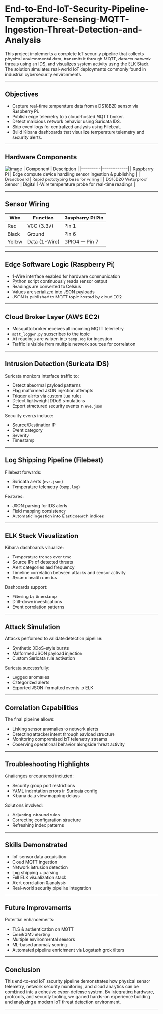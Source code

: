 # End-to-End-IoT-Security-Pipeline-Temperature-Sensing-MQTT-Ingestion-Threat-Detection-and-Analysis


This project implements a complete IoT security pipeline that collects physical environmental data, transmits it through MQTT, detects network threats using an IDS, and visualizes system activity using the ELK Stack. The solution simulates real-world IoT deployments commonly found in industrial cybersecurity environments.

---

##  Objectives
- Capture real-time temperature data from a DS18B20 sensor via Raspberry Pi.
- Publish edge telemetry to a cloud-hosted MQTT broker.
- Detect malicious network behavior using Suricata IDS.
- Ship event logs for centralized analysis using Filebeat.
- Build Kibana dashboards that visualize temperature telemetry and security alerts.

---

##  Hardware Components
![image](https://github.com/user-attachments/assets/001a886b-96a7-42a3-906a-8b249236aafd)
| Component | Description |
|----------|-------------|
| Raspberry Pi | Edge compute device handling sensor ingestion & publishing |
| Breadboard | Rapid prototyping base for wiring |
| DS18B20 Waterproof Sensor | Digital 1-Wire temperature probe for real-time readings |



---

## Sensor Wiring

| Wire | Function | Raspberry Pi Pin |
|------|----------|------------------|
| Red | VCC (3.3V) | Pin 1 |
| Black | Ground | Pin 6 |
| Yellow | Data (1-Wire) | GPIO4 — Pin 7 |

---

##  Edge Software Logic (Raspberry Pi)
- 1-Wire interface enabled for hardware communication
- Python script continuously reads sensor output
- Readings are converted to Celsius
- Values are serialized into JSON payloads
- JSON is published to MQTT topic hosted by cloud EC2

---

##  Cloud Broker Layer (AWS EC2)
- Mosquitto broker receives all incoming MQTT telemetry
- `mqtt_logger.py` subscribes to the topic
- All readings are written into `temp.log` for ingestion
- Traffic is visible from multiple network sources for correlation

---

##  Intrusion Detection (Suricata IDS)
Suricata monitors interface traffic to:
- Detect abnormal payload patterns
- Flag malformed JSON injection attempts
- Trigger alerts via custom Lua rules
- Detect lightweight DDoS simulations
- Export structured security events in `eve.json`

Security events include:
- Source/Destination IP
- Event category
- Severity
- Timestamp

---

##  Log Shipping Pipeline (Filebeat)
Filebeat forwards:
- Suricata alerts (`eve.json`)
- Temperature telemetry (`temp.log`)

Features:
- JSON parsing for IDS alerts
- Field mapping consistency
- Automatic ingestion into Elasticsearch indices

---

##  ELK Stack Visualization
Kibana dashboards visualize:
- Temperature trends over time
- Source IPs of detected threats
- Alert categories and frequency
- Timeline correlation between attacks and sensor activity
- System health metrics

Dashboards support:
- Filtering by timestamp
- Drill-down investigations
- Event correlation patterns

---

##  Attack Simulation
Attacks performed to validate detection pipeline:
- Synthetic DDoS-style bursts
- Malformed JSON payload injection
- Custom Suricata rule activation

Suricata successfully:
- Logged anomalies
- Categorized alerts
- Exported JSON-formatted events to ELK

---

##  Correlation Capabilities
The final pipeline allows:
- Linking sensor anomalies to network alerts
- Detecting attacker intent through payload structure
- Monitoring compromised IoT telemetry streams
- Observing operational behavior alongside threat activity

---

##  Troubleshooting Highlights
Challenges encountered included:
- Security group port restrictions
- YAML indentation errors in Suricata config
- Kibana data view mapping delays

Solutions involved:
- Adjusting inbound rules
- Correcting configuration structure
- Refreshing index patterns

---

## Skills Demonstrated
- IoT sensor data acquisition
- Cloud MQTT ingestion
- Network intrusion detection
- Log shipping + parsing
- Full ELK visualization stack
- Alert correlation & analysis
- Real-world security pipeline integration

---

##  Future Improvements
Potential enhancements:
- TLS & authentication on MQTT
- Email/SMS alerting
- Multiple environmental sensors
- ML-based anomaly scoring
- Automated pipeline enrichment via Logstash grok filters

---

## Conclusion
This end-to-end IoT security pipeline demonstrates how physical sensor telemetry, network security monitoring, and cloud analytics can be combined into a cohesive cyber-defense system. By integrating hardware, protocols, and security tooling, we gained hands-on experience building and analyzing a modern IoT threat detection environment.

---
